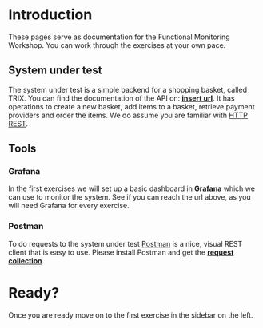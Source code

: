 # Introduction

These pages serve as documentation for the Functional Monitoring Workshop. You can work through the exercises at your own pace.

## System under test
The system under test is a simple backend for a shopping basket, called TRIX. You can find the documentation of the API on: [**insert url**](http://some.url). It has operations to create a new basket, add items to a basket, retrieve payment providers and order the items. We do assume you are familiar with [HTTP REST](https://spring.io/understanding/REST).

## Tools
### Grafana
In the first exercises we will set up a basic dashboard in [**Grafana**](url_to_grafana) which we can use to monitor the system. See if you can reach the url above, as you will need Grafana for every exercise.

### Postman
To do requests to the system under test [Postman](https://www.getpostman.com/downloads/) is a nice, visual REST client that is easy to use. Please install Postman and get the [**request collection**](collection_url).

# Ready?
Once you are ready move on to the first exercise in the sidebar on the left.